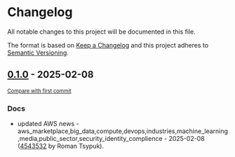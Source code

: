 # Changelog

All notable changes to this project will be documented in this file.

The format is based on [Keep a Changelog](http://keepachangelog.com/en/1.0.0/)
and this project adheres to [Semantic Versioning](http://semver.org/spec/v2.0.0.html).

<!-- insertion marker -->
## [0.1.0](https://github.com/tsypuk/aws-news/releases/tag/ver-2025-02-080.1.0) - 2025-02-08

<small>[Compare with first commit](https://github.com/tsypuk/aws-news/compare/4d2c99d5f80ee05b16fb2403e8e7a36c2d2cacc2...ver-2025-02-08)</small>

### Docs

- updated AWS news - aws_marketplace,big_data,compute,devops,industries,machine_learning,media,public_sector,security_identity_complience - 2025-02-08 ([4543532](https://github.com/tsypuk/aws-news/commit/4543532f2101b930aa907853144999751b200234) by Roman Tsypuk).

